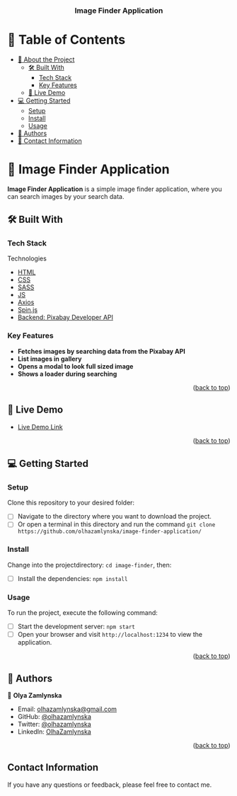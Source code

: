 <a name="readme-top"></a>

<div align="center">
  <h3><b>Image Finder Application</b></h3>
</div>

<!-- TABLE OF CONTENTS -->

# 📗 Table of Contents

- [📖 About the Project](#about-project)
  - [🛠 Built With](#built-with)
    - [Tech Stack](#tech-stack)
    - [Key Features](#key-features)
  - [🚀 Live Demo](#live-demo)
- [💻 Getting Started](#getting-started)
  - [Setup](#setup)
  - [Install](#install)
  - [Usage](#usage)
- [👥 Authors](#authors)
- [🙏 Contact Information](#contact-information)

<!-- PROJECT DESCRIPTION -->

# 📖 Image Finder Application <a name="about-project"></a>

**Image Finder Application** is a simple image finder application, where you can
search images by your search data.

## 🛠 Built With <a name="built-with"></a>

### Tech Stack <a name="tech-stack"></a>

  <p>Technologies</p>
  <ul>
    <li><a href="https://html.spec.whatwg.org/multipage/">HTML</a></li>
    <li><a href="https://ru.wikipedia.org/wiki/CSS">CSS</a></li>
    <li><a href="http://sass-lang.com/">SASS</a></li>
    <li><a href="https://www.ecma-international.org/publications-and-standards/standards/ecma-262/">JS</a></li>
    <li><a href="https://axios-http.com/">Axios</a></li>
    <li><a href="https://spin.js.org/">Spin.js</a></li>
    <li><a href="https://pixabay.com/service/about/api/"> Backend: Pixabay Developer API</a></li>
  </ul>

<!-- Features -->

### Key Features <a name="key-features"></a>

- **Fetches images by searching data from the Pixabay API**
- **List images in gallery**
- **Opens a modal to look full sized image**
- **Shows a loader during searching**

<p align="right">(<a href="#readme-top">back to top</a>)</p>

<!-- LIVE DEMO -->

## 🚀 Live Demo <a name="live-demo"></a>

- [Live Demo Link](https://olhazamlynska.github.io/image-finder-application/)

<p align="right">(<a href="#readme-top">back to top</a>)</p>

<!-- GETTING STARTED -->

## 💻 Getting Started <a name="getting-started"></a>

### Setup

Clone this repository to your desired folder:

- [ ] Navigate to the directory where you want to download the project.
- [ ] Or open a terminal in this directory and run the command
      `git clone https://github.com/olhazamlynska/image-finder-application/`

### Install

Change into the projectdirectory: `cd image-finder`, then:

- [ ] Install the dependencies: `npm install`

### Usage

To run the project, execute the following command:

- [ ] Start the development server: `npm start`
- [ ] Open your browser and visit `http://localhost:1234` to view the
      application.

<p align="right">(<a href="#readme-top">back to top</a>)</p>

<!-- AUTHORS -->

## 👥 Authors <a name="authors"></a>

👤 **Olya Zamlynska**

- Email: [olhazamlynska@gmail.com](mailto:olhazamlynska@gmail.com)
- GitHub: [@olhazamlynska](https://github.com/olhazamlynska)
- Twitter: [@olhazamlynska](https://twitter.com/olhazamlynska)
- LinkedIn: [OlhaZamlynska](https://www.linkedin.com/in/olhazamlynska)

<p align="right">(<a href="#readme-top">back to top</a>)</p>

## Contact Information <a name="contact-information"></a>

If you have any questions or feedback, please feel free to contact me.
